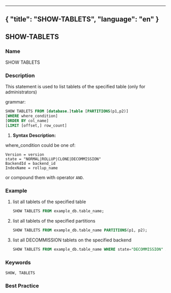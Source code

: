 
---
{
    "title": "SHOW-TABLETS",
    "language": "en"
}
---

<!--
Licensed to the Apache Software Foundation (ASF) under one
or more contributor license agreements.  See the NOTICE file
distributed with this work for additional information
regarding copyright ownership.  The ASF licenses this file
to you under the Apache License, Version 2.0 (the
"License"); you may not use this file except in compliance
with the License.  You may obtain a copy of the License at

  http://www.apache.org/licenses/LICENSE-2.0

Unless required by applicable law or agreed to in writing,
software distributed under the License is distributed on an
"AS IS" BASIS, WITHOUT WARRANTIES OR CONDITIONS OF ANY
KIND, either express or implied.  See the License for the
specific language governing permissions and limitations
under the License.
-->

## SHOW-TABLETS

### Name

SHOW TABLETS

### Description

This statement is used to list tablets of the specified table (only for administrators)

grammar:

```sql
SHOW TABLETS FROM [database.]table [PARTITIONS(p1,p2)]
[WHERE where_condition]
[ORDER BY col_name]
[LIMIT [offset,] row_count]
````

1. **Syntax Description:**

where_condition could be one of:
```
Version = version
state = "NORMAL|ROLLUP|CLONE|DECOMMISSION"
BackendId = backend_id
IndexName = rollup_name
```
or compound them with operator `AND`.

### Example

1. list all tablets of the specified table

    ```sql
    SHOW TABLETS FROM example_db.table_name;
    ````

2. list all tablets of the specified partitions

    ```sql
    SHOW TABLETS FROM example_db.table_name PARTITIONS(p1, p2);
    ````

3. list all DECOMMISSION tablets on the specified backend

    ```sql
    SHOW TABLETS FROM example_db.table_name WHERE state="DECOMMISSION" AND BackendId=11003;
    ````

### Keywords

    SHOW, TABLETS

### Best Practice

